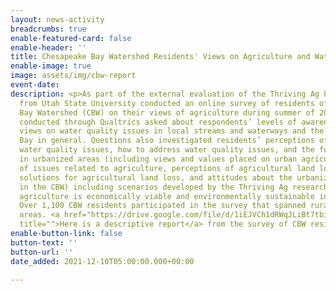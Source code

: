 ```yaml
---
layout: news-activity
breadcrumbs: true
enable-featured-card: false
enable-header: ''
title: Chesapeake Bay Watershed Residents' Views on Agriculture and Water Quality
enable-image: true
image: assets/img/cbw-report
event-date: 
description: <p>As part of the external evaluation of the Thriving Ag Project, researchers
  from Utah State University conducted an online survey of residents of the Chesapeake
  Bay Watershed (CBW) on their views of agriculture during summer of 2021. The survey
  conducted through Qualtrics asked about respondents’ levels of awareness of and
  views on water quality issues in local streams and waterways and the Chesapeake
  Bay in general. Questions also investigated residents’ perceptions of causes of
  water quality issues, how to address water quality issues, and the future of agriculture
  in urbanized areas (including views and values placed on urban agriculture, perceptions
  of issues related to agriculture, perceptions of agricultural land loss, views on
  solutions for agricultural land loss, and attitudes about the urbanization of agriculture
  in the CBW) including scenarios developed by the Thriving Ag research team to ensure
  agriculture is economically viable and environmentally sustainable in the future.
  Over 1,100 CBW residents participated in the survey that spanned rural and urban
  areas. <a href="https://drive.google.com/file/d/1iEJVCh1dRWqJLiBt7tbiQd4HH1z5T7S7/view?usp=sharing"
  title="">Here is a descriptive report</a> from the survey of CBW residents. </p>
enable-button-link: false
button-text: ''
button-url: ''
date_added: 2021-12-10T05:00:00.000+00:00

---
```

